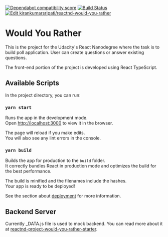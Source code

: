 [![Dependabot compatibility score](https://dependabot-badges.githubapp.com/badges/compatibility_score?dependency-name=websocket-extensions&package-manager=npm_and_yarn&previous-version=0.1.3&new-version=0.1.4)](https://help.github.com/articles/configuring-automated-security-fixes)
[![Build Status](https://travis-ci.org/kirankumarsripati/reactnd-would-you-rather.svg?branch=master)](https://travis-ci.org/kirankumarsripati/reactnd-would-you-rather)
[![Edit kirankumarsripati/reactnd-would-you-rather](https://codesandbox.io/static/img/play-codesandbox.svg)](https://codesandbox.io/s/github/kirankumarsripati/reactnd-would-you-rather/tree/master/?fontsize=14&hidenavigation=1&theme=dark)
# Would You Rather
This is the project for the Udacity's React Nanodegree where the task is to build poll application. User can create questions or answer existing questions.

The front-end portion of the project is developed using React TypeScript.

## Available Scripts

In the project directory, you can run:

### `yarn start`

Runs the app in the development mode.<br />
Open [http://localhost:3000](http://localhost:3000) to view it in the browser.

The page will reload if you make edits.<br />
You will also see any lint errors in the console.

### `yarn build`

Builds the app for production to the `build` folder.<br />
It correctly bundles React in production mode and optimizes the build for the best performance.

The build is minified and the filenames include the hashes.<br />
Your app is ready to be deployed!

See the section about [deployment](https://facebook.github.io/create-react-app/docs/deployment) for more information.

## Backend Server

Currently _DATA.js file is used to mock backend. You can read more about it at [reactnd-project-would-you-rather-starter](https://github.com/udacity/reactnd-project-would-you-rather-starter).
